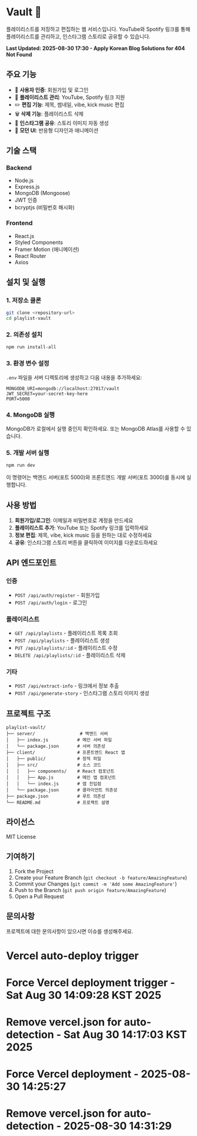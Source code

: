 # Vault 🎵

플레이리스트를 저장하고 편집하는 웹 서비스입니다. YouTube와 Spotify 링크를 통해 플레이리스트를 관리하고, 인스타그램 스토리로 공유할 수 있습니다.

**Last Updated: 2025-08-30 17:30 - Apply Korean Blog Solutions for 404 Not Found**

## 주요 기능

- 🔐 **사용자 인증**: 회원가입 및 로그인
- 🎵 **플레이리스트 관리**: YouTube, Spotify 링크 지원
- ✏️ **편집 기능**: 제목, 썸네일, vibe, kick music 편집
- 🗑️ **삭제 기능**: 플레이리스트 삭제
- 📱 **인스타그램 공유**: 스토리 이미지 자동 생성
- 🎨 **모던 UI**: 반응형 디자인과 애니메이션

## 기술 스택

### Backend
- Node.js
- Express.js
- MongoDB (Mongoose)
- JWT 인증
- bcryptjs (비밀번호 해시화)

### Frontend
- React.js
- Styled Components
- Framer Motion (애니메이션)
- React Router
- Axios

## 설치 및 실행

### 1. 저장소 클론
```bash
git clone <repository-url>
cd playlist-vault
```

### 2. 의존성 설치
```bash
npm run install-all
```

### 3. 환경 변수 설정
`.env` 파일을 서버 디렉토리에 생성하고 다음 내용을 추가하세요:

```env
MONGODB_URI=mongodb://localhost:27017/vault
JWT_SECRET=your-secret-key-here
PORT=5000
```

### 4. MongoDB 실행
MongoDB가 로컬에서 실행 중인지 확인하세요. 또는 MongoDB Atlas를 사용할 수 있습니다.

### 5. 개발 서버 실행
```bash
npm run dev
```

이 명령어는 백엔드 서버(포트 5000)와 프론트엔드 개발 서버(포트 3000)를 동시에 실행합니다.

## 사용 방법

1. **회원가입/로그인**: 이메일과 비밀번호로 계정을 만드세요
2. **플레이리스트 추가**: YouTube 또는 Spotify 링크를 입력하세요
3. **정보 편집**: 제목, vibe, kick music 등을 원하는 대로 수정하세요
4. **공유**: 인스타그램 스토리 버튼을 클릭하여 이미지를 다운로드하세요

## API 엔드포인트

### 인증
- `POST /api/auth/register` - 회원가입
- `POST /api/auth/login` - 로그인

### 플레이리스트
- `GET /api/playlists` - 플레이리스트 목록 조회
- `POST /api/playlists` - 플레이리스트 생성
- `PUT /api/playlists/:id` - 플레이리스트 수정
- `DELETE /api/playlists/:id` - 플레이리스트 삭제

### 기타
- `POST /api/extract-info` - 링크에서 정보 추출
- `POST /api/generate-story` - 인스타그램 스토리 이미지 생성

## 프로젝트 구조

```
playlist-vault/
├── server/                 # 백엔드 서버
│   ├── index.js           # 메인 서버 파일
│   └── package.json       # 서버 의존성
├── client/                # 프론트엔드 React 앱
│   ├── public/            # 정적 파일
│   ├── src/               # 소스 코드
│   │   ├── components/    # React 컴포넌트
│   │   ├── App.js         # 메인 앱 컴포넌트
│   │   └── index.js       # 앱 진입점
│   └── package.json       # 클라이언트 의존성
├── package.json           # 루트 의존성
└── README.md              # 프로젝트 설명
```

## 라이선스

MIT License

## 기여하기

1. Fork the Project
2. Create your Feature Branch (`git checkout -b feature/AmazingFeature`)
3. Commit your Changes (`git commit -m 'Add some AmazingFeature'`)
4. Push to the Branch (`git push origin feature/AmazingFeature`)
5. Open a Pull Request

## 문의사항

프로젝트에 대한 문의사항이 있으시면 이슈를 생성해주세요.

# Vercel auto-deploy trigger
# Force Vercel deployment trigger - Sat Aug 30 14:09:28 KST 2025
# Remove vercel.json for auto-detection - Sat Aug 30 14:17:03 KST 2025
# Force Vercel deployment - 2025-08-30 14:25:27
# Remove vercel.json for auto-detection - 2025-08-30 14:31:29
